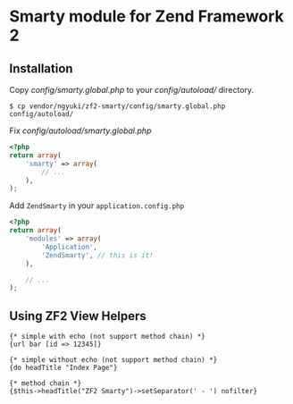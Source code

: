 # Smarty module for Zend Framework 2

## Installation

Copy *config/smarty.global.php* to your *config/autoload/* directory.

```console
$ cp vendor/ngyuki/zf2-smarty/config/smarty.global.php config/autoload/
```

Fix *config/autoload/smarty.global.php*

```php
<?php
return array(
    'smarty' => array(
        // ...
    ),
);
```

Add `ZendSmarty` in your `application.config.php`

```php
<?php
return array(
    'modules' => array(
        'Application',
        'ZendSmarty', // this is it!
    ),

    // ...
);
```

## Using ZF2 View Helpers

```
{* simple with echo (not support method chain) *}
{url bar [id => 12345]}

{* simple without echo (not support method chain) *}
{do headTitle "Index Page"}

{* method chain *}
{$this->headTitle("ZF2 Smarty")->setSeparator(' - ') nofilter}
```

